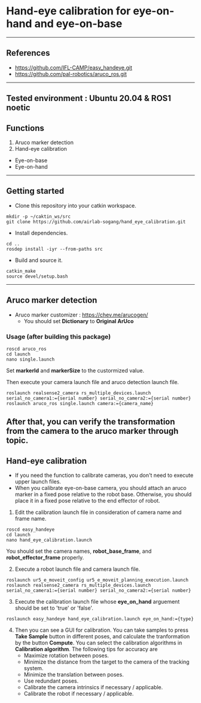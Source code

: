 # Hand-eye calibration for eye-on-hand and eye-on-base
---
## References
 * https://github.com/IFL-CAMP/easy_handeye.git
 * https://github.com/pal-robotics/aruco_ros.git
---
Tested environment : Ubuntu 20.04 & ROS1 noetic
---
## Functions
1. Aruco marker detection
2. Hand-eye calibration
  * Eye-on-base
  * Eye-on-hand
---
## Getting started
* Clone this repository into your catkin workspace.
```
mkdir -p ~/caktin_ws/src
git clone https://github.com/airlab-sogang/hand_eye_calibration.git
```
* Install dependencies.
```
cd ..
rosdep install -iyr --from-paths src
```
* Build and source it.
```
catkin_make
source devel/setup.bash
```
---
## Aruco marker detection
* Aruco marker customizer : https://chev.me/arucogen/
  * You should set **Dictionary** to **Original ArUco**
### Usage (after building this package)
 ```
 roscd aruco_ros
 cd launch
 nano single.launch
 ```
Set **markerId** and **markerSize** to the custormized value.

Then execute your camera launch file and aruco detection launch file.
```
roslaunch realsense2_camera rs_multiple_devices.launch serial_no_camera1:={serial number} serial_no_camera2:={serial number}
roslaunch aruco_ros single.launch camera:={camera_name}
```
After that, you can verify the transformation from the camera to the aruco marker through topic.
---
## Hand-eye calibration
* If you need the function to calibrate cameras, you don't need to execute upper launch files.
* When you calibrate eye-on-base camera, you should attach an aruco marker in a fixed pose relative to the robot base. Otherwise, you should place it in a fixed pose relative to the end effector of robot.

1. Edit the calibration launch file in consideration of camera name and frame name.
```
roscd easy_handeye
cd launch
nano hand_eye_calibration.launch
```
You should set the camera names, **robot_base_frame**, and **robot_effector_frame** properly.

2. Execute a robot launch file and camera launch file.
```
roslaunch ur5_e_moveit_config ur5_e_moveit_planning_execution.launch
roslaunch realsense2_camera rs_multiple_devices.launch serial_no_camera1:={serial number} serial_no_camera2:={serial number}
```

3. Execute the calibration launch file whose **eye_on_hand** arguement should be set to 'true' or 'false'.
```
roslaunch easy_handeye hand_eye_calibration.launch eye_on_hand:={type}
```
4. Then you can see a GUI for calibration. You can take samples to press **Take Sample** button in different poses, and calculate the tranformation by the button **Compute**. You can select the calibration algorithms in **Calibration algorithm**. The following tips for accuracy are
   * Maximize rotation between poses.
   * Minimize the distance from the target to the camera of the tracking system.
   * Minimize the translation between poses.
   * Use redundant poses.
   * Calibrate the camera intrinsics if necessary / applicable.
   * Calibrate the robot if necessary / applicable.
